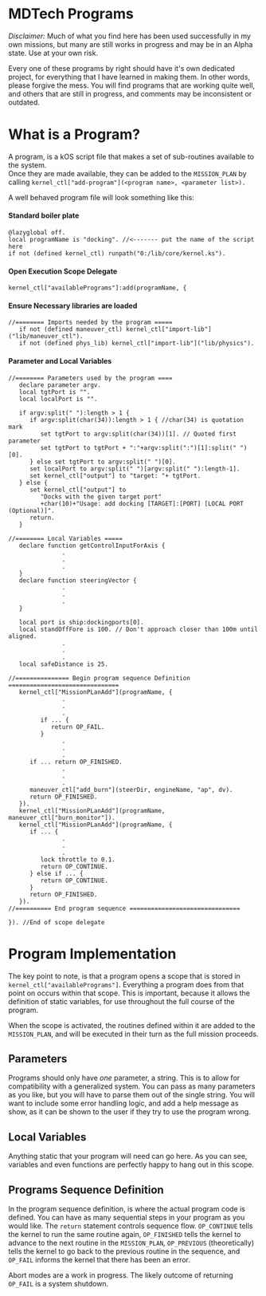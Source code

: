 MDTech Programs
===============

*Disclaimer:* Much of what you find here has been used successfully in my own missions, but many are still works in progress and may be in an Alpha state.  Use at your own risk.

Every one of these programs by right should have it's own dedicated project, for everything that I have learned in making them.  In other words, please forgive the mess.  You will find programs that are working quite well, and others that are still in progress, and comments may be inconsistent or outdated.  

What is a Program?
=================
A program, is a kOS script file that makes a set of sub-routines available to the system.  
Once they are made available, they can be added to the `MISSION_PLAN` by 
calling `kernel_ctl["add-program"](<program name>, <parameter list>).`

A well behaved program file will look something like this:

    
#### Standard boiler plate 

    @lazyglobal off.
    local programName is "docking". //<------- put the name of the script here
    if not (defined kernel_ctl) runpath("0:/lib/core/kernel.ks"). 

#### Open Execution Scope Delegate 

    kernel_ctl["availablePrograms"]:add(programName, {
      
#### Ensure Necessary libraries are loaded

    //======== Imports needed by the program =====
       if not (defined maneuver_ctl) kernel_ctl["import-lib"]("lib/maneuver_ctl").
       if not (defined phys_lib) kernel_ctl["import-lib"]("lib/physics").
       
#### Parameter and Local Variables

    //======== Parameters used by the program ====
       declare parameter argv.
       local tgtPort is "".
       local localPort is "".

       if argv:split(" "):length > 1 {
          if argv:split(char(34)):length > 1 { //char(34) is quotation mark
             set tgtPort to argv:split(char(34))[1]. // Quoted first parameter
             set tgtPort to tgtPort + ":"+argv:split(":")[1]:split(" ")[0].
          } else set tgtPort to argv:split(" ")[0].
          set localPort to argv:split(" ")[argv:split(" "):length-1].
          set kernel_ctl["output"] to "target: "+ tgtPort.
       } else {
          set kernel_ctl["output"] to
             "Docks with the given target port"
             +char(10)+"Usage: add docking [TARGET]:[PORT] [LOCAL PORT (Optional)]".
          return.
       }
    
    //======== Local Variables =====
       declare function getControlInputForAxis {
                   .
                   .
                   .
       }
       declare function steeringVector {
                   .
                   .
                   .
       }

       local port is ship:dockingports[0].
       local standOffFore is 100. // Don't approach closer than 100m until aligned.
                   .
                   .
                   .
       local safeDistance is 25.
       
    //=============== Begin program sequence Definition ===============================
       kernel_ctl["MissionPLanAdd"](programName, {
                   .
                   .
                   .
             if ... {
                return OP_FAIL.
             }
                   .
                   .
                   .
          if ... return OP_FINISHED.
                   .
                   .
                   .
          maneuver_ctl["add_burn"](steerDir, engineName, "ap", dv).
          return OP_FINISHED.
       }).
       kernel_ctl["MissionPLanAdd"](programName, maneuver_ctl["burn_monitor"]).
       kernel_ctl["MissionPLanAdd"](programName, {
          if ... {
                   .
                   .
                   .
             lock throttle to 0.1.
             return OP_CONTINUE.
          } else if ... {
             return OP_CONTINUE.
          }
          return OP_FINISHED.
       }).
    //========== End program sequence ===============================
       
    }). //End of scope delegate


Program Implementation
======================
The key point to note, is that a program opens a scope that is stored in `kernel_ctl["availablePrograms"]`.  Everything a program does from that point on occurs within that scope.
This is important, because it allows the definition of static variables, for use throughout the full course of the program.  

When the scope is activated, the routines defined within it are added to the `MISSION_PLAN`, and will be executed in their turn as the full mission proceeds.

Parameters
----------
Programs should only have *one* parameter, a string.  This is to allow for compatibility with a generalized system.  You can pass as many parameters as you like, but you will have to parse them out of the single string.  You will want to include some error handling logic, and add a help message as show, as it can be shown to the user if they try to use the program wrong.

Local Variables
---------------
Anything static that your program will need can go here.  As you can see, variables and even functions are perfectly happy to hang out in this scope.


Programs Sequence Definition
----------------------------
In the program sequence definition, is where the actual program code is defined.  You can have as many sequential steps in your program as you would like.  The `return` statement controls sequence flow.  `OP_CONTINUE` tells the kernel to run the same routine again, `OP_FINISHED` tells the kernel to advance to the next routine in the `MISSION_PLAN`, `OP_PREVIOUS` (theoretically) tells the kernel to go back to the previous routine in the sequence, and `OP_FAIL` informs the kernel that there has been an error.  

Abort modes are a work in progress.  The likely outcome of returning `OP_FAIL` is a system shutdown.


